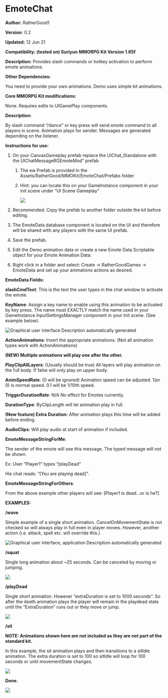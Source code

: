 # EmoteChat

**Author:** RatherGood1

**Version**: 0.2

**Updated:** 12 Jun 21

**Compatibility: (tested on) Suriyun** **MMORPG Kit Version 1.65f**

**Description:** Provides slash commands or hotkey activation to perform emote
animations.

**Other Dependencies:**

You need to provide your own animations. Demo uses simple kit animations.

**Core MMORPG Kit modifications:**

None. Requires edits to UIGamePlay components.

**Description:**

By slash command “/dance” or key press will send emote command to all players in
scene. Animation plays for sender. Messages are generated depending on the
listener.

**Instructions for use:**

1.  On your CanvasGameplay prefab replace the UIChat_Standalone with the
    UIChatMessageRGEmoteMod” prefab

    1.  The ew Prefab is provided In the
        Assets/RatherGood/MMOKit/EmoteChat/Prefabs folder

    2.  Hint: you can locate this on your GameInstance component in your init
        scene under “UI Scene Gameplay”

        ![](media/fcfee0744d595cd2c025e53dac7237b0.png)

2.  Recommended: Copy the prefab to another folder outside the kit before
    editing.

3.  The EmoteData database component is located on the UI and therefore will be
    shared with any players with the same UI prefab.

4.  Save the prefab.

5.  Edit the Demo animation data or create a new Emote Data Scriptable object
    for your Emote Animation Data:

6.  Right click in a folder and select: Create -\> RatherGoodGames -\> EmoteData
    and set up your animations actions as desired.

**EmoteData Fields:**

**slashCmdText**: This is the text the user types in the chat window to activate
the emote.

**KeyName**: Assign a key name to enable using this animation to be activated by
key press. The name must EXACTLY match the name used in your GameInstance
InputSettingsManager component in your Init scene. (See example below).

![Graphical user interface Description automatically
generated](media/b2c8fe66a89a3ad081df1f9ef1107205.png)

**ActionAnimations**: Insert the appropriate animations. (Not all animation
types work with ActionAnimations)

**(NEW) Multiple animations will play one after the other.**

**PlayClipAllLayers**: (Usually should be true) All layers will play animation
on the full body. If false will only play on upper body.

**AnimSpeedRate**: (0 will be ignored) Animation speed can be adjusted. 1(or 0)
is normal speed. 0.1 will be 1/10th speed.

**TriggerDurationRate**: N/A No effect for Emotes currently.

**DurationType**: ByClipLength will let animation play in full.

**(New feature) Extra Duration:** After animation plays this time will be added
before ending.

**AudioClips**: Will play audio at start of animation if included.

**EmoteMessageStringForMe**:

The sender of the emote will see this message. The typed message will not be
shown.

Ex: User “Player1” types “/playDead”

His chat reads: “[You are playing dead]”.

**EmoteMessageStringForOthers**:

From the above example other players will see: [Player1 is dead…or is he?]

**EXAMPLES:**

**/wave**

Simple example of a single short animation. CancelOnMovementState is not checked
so will always play in full even in player moves. However, another action (i.e.
attack, spell etc. will override this.)

![Graphical user interface, application Description automatically
generated](media/b065d356dcacb36e050e180700281705.png)

**/squat**

Single long animation about \~25 seconds. Can be canceled by moving or jumping.

![](media/e5fa2f68656968f7f760d110d1b11f3d.png)

**/playDead**

Single short animation. However “extraDuration is set to 1000 seconds”. So after
the death animation plays the player will remain in the playdead state until the
“ExtraDuration” runs out or they move or jump.

![](media/4cc4ff6627fbb12060924985431b65bb.png)

**/sit**

**NOTE: Animations shown here are not included as they are not part of the
standard kit.**

In this example, the sit animation plays and then transitions to a sitIdle
animation. The extra duration is set to 100 so sitIdle will loop for 100 seconds
or until movementState changes.

![](media/7ede00f06c8e644eb9899118f91d5ec0.png)

**Done.**

[![](https://i9.ytimg.com/vi/E2ZnmYjW9Pk/mq2.jpg?sqp=COyvkYYG&rs=AOn4CLDKhiFz5EKWPb4j8opNWnLZVAKPjg)](https://youtu.be/E2ZnmYjW9Pk)
